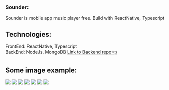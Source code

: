 ### Sounder:

Sounder is mobile app music player free. Build with ReactNative, Typescript

## Technologies:

FrontEnd: ReactNative, Typescript
<br />
BackEnd: NodeJs, MongoDB
[Link to Backend repo👈](https://github.com/manhloi5501/music-app-server)

## Some image example:

<img src="https://scontent.fsgn2-1.fna.fbcdn.net/v/t1.15752-9/246290271_4592714640763832_4632943532168299227_n.jpg?_nc_cat=107&ccb=1-5&_nc_sid=ae9488&_nc_ohc=lYe-vEuuClQAX_pcII-&tn=GXLTZcHn8k9-9Bfa&_nc_ht=scontent.fsgn2-1.fna&oh=59c9c200d7c91a40048d01053d2bc8e3&oe=61952E17" />

<img src="https://scontent.fsgn2-1.fna.fbcdn.net/v/t1.15752-9/246665355_306536817583324_7882767205441690520_n.jpg?_nc_cat=111&ccb=1-5&_nc_sid=ae9488&_nc_ohc=fCG-GsPxv88AX_oJApo&tn=GXLTZcHn8k9-9Bfa&_nc_ht=scontent.fsgn2-1.fna&oh=5fc109d6c7f00c9ef517c444513438c6&oe=6192CD44" />

<img src="https://scontent.fsgn2-6.fna.fbcdn.net/v/t1.15752-9/246505522_254852253322688_3711797959208995733_n.jpg?_nc_cat=110&ccb=1-5&_nc_sid=ae9488&_nc_ohc=MBuBnxikpAkAX9fFY3e&_nc_ht=scontent.fsgn2-6.fna&oh=6646f5ef8b817ce54561952901bb5cab&oe=61932311" />

<img src="https://scontent.fsgn2-2.fna.fbcdn.net/v/t1.15752-9/246850120_436832041434833_1363134595572812901_n.jpg?_nc_cat=103&ccb=1-5&_nc_sid=ae9488&_nc_ohc=90gE4AGjpYQAX_gMkBx&_nc_ht=scontent.fsgn2-2.fna&oh=e519f2ab3e99350de19a5f137c376f4a&oe=619397E1" />

<img src="https://scontent.fsgn2-1.fna.fbcdn.net/v/t1.15752-9/246894627_419298636432932_1551567566109078637_n.jpg?_nc_cat=105&ccb=1-5&_nc_sid=ae9488&_nc_ohc=2Egpn-dnpkkAX996iMR&_nc_ht=scontent.fsgn2-1.fna&oh=ac10868dee79de0d1790854806de549c&oe=61952120" />

<img src="https://scontent.fsgn2-5.fna.fbcdn.net/v/t1.15752-9/247000819_383802900095418_7245540624530199941_n.jpg?_nc_cat=102&ccb=1-5&_nc_sid=ae9488&_nc_ohc=sCiGkgpYzJkAX8XU_WD&_nc_ht=scontent.fsgn2-5.fna&oh=f2f4d48e9e9896b727762be2dddeae36&oe=6194539D" />

<img src="https://scontent.fsgn2-3.fna.fbcdn.net/v/t1.15752-9/246770582_650207673033550_2265308962855830289_n.jpg?_nc_cat=108&ccb=1-5&_nc_sid=ae9488&_nc_ohc=ODmez8_EzREAX_-jxrV&tn=GXLTZcHn8k9-9Bfa&_nc_ht=scontent.fsgn2-3.fna&oh=9c29fddf79f540ac0ce754879a40c184&oe=6195F05A" />
